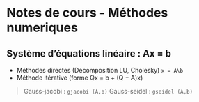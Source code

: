 # Notes de cours - Méthodes numeriques  

## Système d’équations linéaire : Ax = b
* Méthodes directes (Décomposition LU, Cholesky) ` x = A\b `
* Méthode itérative (forme Qx = b + (Q − A)x)
>Gauss-jacobi : `gjacobi (A,b)`
>Gauss-seidel : `gseidel (A,b)`

